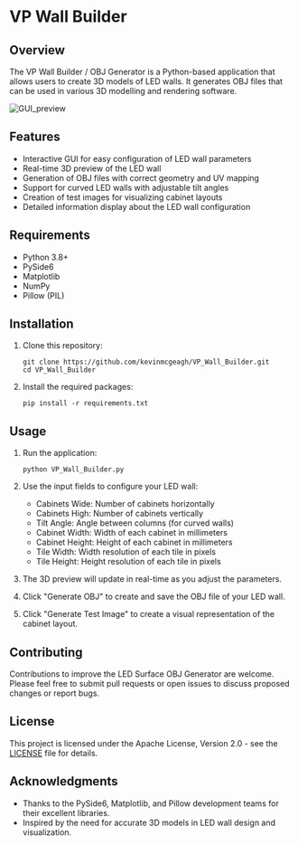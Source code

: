 # VP Wall Builder

## Overview

The VP Wall Builder / OBJ Generator is a Python-based application that allows users to create 3D models of LED walls. It generates OBJ files that can be used in various 3D modelling and rendering software.

![GUI_preview](https://github.com/user-attachments/assets/a42abb5c-695f-4ef3-9470-e95e6bb02614)

## Features

- Interactive GUI for easy configuration of LED wall parameters
- Real-time 3D preview of the LED wall
- Generation of OBJ files with correct geometry and UV mapping
- Support for curved LED walls with adjustable tilt angles
- Creation of test images for visualizing cabinet layouts
- Detailed information display about the LED wall configuration

## Requirements

- Python 3.8+
- PySide6
- Matplotlib
- NumPy
- Pillow (PIL)

## Installation

1. Clone this repository:
   ```
   git clone https://github.com/kevinmcgeagh/VP_Wall_Builder.git
   cd VP_Wall_Builder
   ```

2. Install the required packages:
   ```
   pip install -r requirements.txt
   ```

## Usage

1. Run the application:
   ```
   python VP_Wall_Builder.py
   ```

2. Use the input fields to configure your LED wall:
   - Cabinets Wide: Number of cabinets horizontally
   - Cabinets High: Number of cabinets vertically
   - Tilt Angle: Angle between columns (for curved walls)
   - Cabinet Width: Width of each cabinet in millimeters
   - Cabinet Height: Height of each cabinet in millimeters
   - Tile Width: Width resolution of each tile in pixels
   - Tile Height: Height resolution of each tile in pixels

3. The 3D preview will update in real-time as you adjust the parameters.

4. Click "Generate OBJ" to create and save the OBJ file of your LED wall.

5. Click "Generate Test Image" to create a visual representation of the cabinet layout.

## Contributing

Contributions to improve the LED Surface OBJ Generator are welcome. Please feel free to submit pull requests or open issues to discuss proposed changes or report bugs.

## License

This project is licensed under the Apache License, Version 2.0 - see the [LICENSE](LICENSE) file for details.

## Acknowledgments

- Thanks to the PySide6, Matplotlib, and Pillow development teams for their excellent libraries.
- Inspired by the need for accurate 3D models in LED wall design and visualization.
